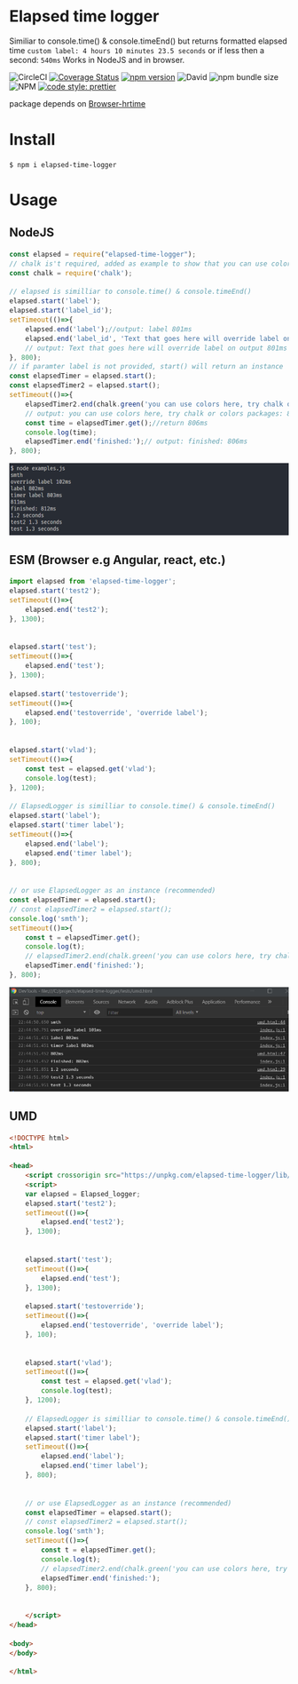 # Elapsed time logger
Similiar to console.time() & console.timeEnd() but returns formatted elapsed time `custom label: 4 hours 10 minutes 23.5 seconds` or if less then a second: `540ms`
Works in NodeJS and in browser.

![CircleCI](https://img.shields.io/circleci/build/github/vltansky/elapsed-time-logger)
[![Coverage Status][coveralls-image]][coveralls-url]
[![npm version](https://img.shields.io/npm/v/elapsed-time-logger)](https://www.npmjs.com/package/elapsed-time-logger)
![David](https://img.shields.io/david/vltansky/elapsed-time-logger)
![npm bundle size](https://img.shields.io/bundlephobia/min/elapsed-time-logger)
![NPM](https://img.shields.io/npm/l/elapsed-time-logger)
[![code style: prettier](https://img.shields.io/badge/code_style-prettier-ff69b4.svg?style=flat-square)](https://github.com/prettier/prettier)


[coveralls-image]: https://img.shields.io/coveralls/github/vltansky/elapsed-time-logger
[coveralls-url]: https://coveralls.io/github/vltansky/elapsed-time-logger

package depends on [Browser-hrtime](https://github.com/vltansky/browser-hrtime)
# Install
`$ npm i elapsed-time-logger`
# Usage

## NodeJS
```js
const elapsed = require("elapsed-time-logger");
// chalk is't required, added as example to show that you can use colors in output
const chalk = require('chalk');
 
// elapsed is similliar to console.time() & console.timeEnd() 
elapsed.start('label');
elapsed.start('label_id');
setTimeout(()=>{
    elapsed.end('label');//output: label 801ms
    elapsed.end('label_id', 'Text that goes here will override label on output');
    // output: Text that goes here will override label on output 801ms
}, 800);
// if paramter label is not provided, start() will return an instance 
const elapsedTimer = elapsed.start();
const elapsedTimer2 = elapsed.start();
setTimeout(()=>{
    elapsedTimer2.end(chalk.green('you can use colors here, try chalk or colors packages:'));
    // output: you can use colors here, try chalk or colors packages: 806ms
    const time = elapsedTimer.get();//return 806ms
    console.log(time);
    elapsedTimer.end('finished:');// output: finished: 806ms
}, 800);
```
<img src="node.png">

## ESM (Browser e.g Angular, react, etc.)
```js
import elapsed from 'elapsed-time-logger';
elapsed.start('test2');
setTimeout(()=>{
    elapsed.end('test2');
}, 1300);


elapsed.start('test');
setTimeout(()=>{
    elapsed.end('test');
}, 1300);

elapsed.start('testoverride');
setTimeout(()=>{
    elapsed.end('testoverride', 'override label');
}, 100);


elapsed.start('vlad');
setTimeout(()=>{
    const test = elapsed.get('vlad');
    console.log(test);
}, 1200);

// ElapsedLogger is similliar to console.time() & console.timeEnd() 
elapsed.start('label');
elapsed.start('timer label');
setTimeout(()=>{
    elapsed.end('label');
    elapsed.end('timer label');
}, 800);


// or use ElapsedLogger as an instance (recommended)
const elapsedTimer = elapsed.start();
// const elapsedTimer2 = elapsed.start();
console.log('smth');
setTimeout(()=>{
    const t = elapsedTimer.get();
    console.log(t);
    // elapsedTimer2.end(chalk.green('you can use colors here, try chalk or colors packages:'));
    elapsedTimer.end('finished:');
}, 800);
```
<img src="browser.png">

## UMD
```html
<!DOCTYPE html>
<html>

<head>
    <script crossorigin src="https://unpkg.com/elapsed-time-logger/lib/umd/index.js"></script>
    <script>
    var elapsed = Elapsed_logger;
    elapsed.start('test2');
    setTimeout(()=>{
        elapsed.end('test2');
    }, 1300);


    elapsed.start('test');
    setTimeout(()=>{
        elapsed.end('test');
    }, 1300);

    elapsed.start('testoverride');
    setTimeout(()=>{
        elapsed.end('testoverride', 'override label');
    }, 100);


    elapsed.start('vlad');
    setTimeout(()=>{
        const test = elapsed.get('vlad');
        console.log(test);
    }, 1200);

    // ElapsedLogger is similliar to console.time() & console.timeEnd() 
    elapsed.start('label');
    elapsed.start('timer label');
    setTimeout(()=>{
        elapsed.end('label');
        elapsed.end('timer label');
    }, 800);


    // or use ElapsedLogger as an instance (recommended)
    const elapsedTimer = elapsed.start();
    // const elapsedTimer2 = elapsed.start();
    console.log('smth');
    setTimeout(()=>{
        const t = elapsedTimer.get();
        console.log(t);
        // elapsedTimer2.end(chalk.green('you can use colors here, try chalk or colors packages:'));
        elapsedTimer.end('finished:');
    }, 800);


    </script>
</head>

<body>
</body>

</html>
```